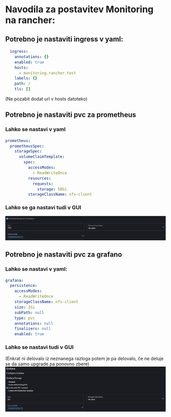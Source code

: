 # Navodila za postavitev Monitoring na rancher:

## Potrebno je nastaviti ingress v yaml:
```yaml
  ingress:
    annotations: {}
    enabled: true
    hosts:
      - monitoring.rancher.test
    labels: {}
    path: /
    tls: []
```

(Ne pozabit dodat url v hosts datoteko)

## Potrebno je nastaviti pvc za prometheus

### Lahko se nastavi v yaml
```yaml
prometheus:
  prometheusSpec:
    storageSpec:
      volumeClaimTemplate:
        spec:
          accessModes:
            - ReadWriteOnce
          resources:
            requests:
              storage: 50Gi
          storageClassName: nfs-client
```

### Lahko se ga nastavi tudi v GUI
![Alt text](image.png)


## Potrebno je nastaviti pvc za grafano

### Lahko se nastavi v yaml:
```yaml
grafana:
  persistence:
    accessModes:
      - ReadWriteOnce
    storageClassName: nfs-client
    size: 2Gi
    subPath: null
    type: pvc
    annotations: null
    finalizers: null
    enabled: true
```
### Lahko se nastavi tudi v GUI

(Enkrat ni delovalo iz neznanega razloga potem je pa delovalo, če ne deluje se da samo upgrade pa ponovno zbere)
![Alt text](image-1.png)